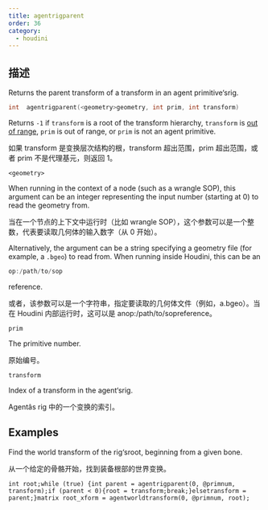 ```yaml
---
title: agentrigparent
order: 36
category:
  - houdini
---
```

    
## 描述

Returns the parent transform of a transform in an agent primitive‘srig.

```c
int  agentrigparent(<geometry>geometry, int prim, int transform)
```

Returns `-1` if `transform` is a root of the transform hierarchy, `transform`
is [out of range](agenttransformcount.html "Returns the number of transforms
in an agent primitive‘srig."), `prim` is out of range, or `prim` is not an
agent primitive.

如果 transform 是变换层次结构的根，transform 超出范围，prim 超出范围，或者 prim 不是代理基元，则返回 1。

`<geometry>`

When running in the context of a node (such as a wrangle SOP), this argument
can be an integer representing the input number (starting at 0) to read the
geometry from.

当在一个节点的上下文中运行时（比如 wrangle SOP），这个参数可以是一个整数，代表要读取几何体的输入数字（从 0 开始）。

Alternatively, the argument can be a string specifying a geometry file (for
example, a `.bgeo`) to read from. When running inside Houdini, this can be an

```c
op:/path/to/sop
```

reference.

或者，该参数可以是一个字符串，指定要读取的几何体文件（例如，a.bgeo）。当在 Houdini 内部运行时，这可以是 anop:/path/to/sopreference。

`prim`

The primitive number.

原始编号。

`transform`

Index of a transform in the agent‘srig.

Agentâs rig 中的一个变换的索引。

## Examples

Find the world transform of the rig‘sroot, beginning from a given bone.

从一个给定的骨骼开始，找到装备根部的世界变换。

    int root;while (true) {int parent = agentrigparent(0, @primnum, transform);if (parent < 0){root = transform;break;}elsetransform = parent;}matrix root_xform = agentworldtransform(0, @primnum, root);
